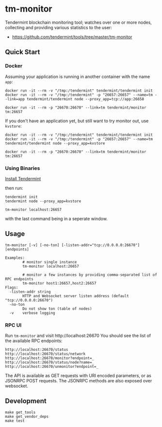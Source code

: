 # tm-monitor

Tendermint blockchain monitoring tool; watches over one or more nodes,
collecting and providing various statistics to the user:

- https://github.com/tendermint/tools/tree/master/tm-monitor

## Quick Start

### Docker

Assuming your application is running in another container with the name
`app`:

    docker run -it --rm -v "/tmp:/tendermint" tendermint/tendermint init
    docker run -it --rm -v "/tmp:/tendermint" -p "26657:26657" --name=tm --link=app tendermint/tendermint node --proxy_app=tcp://app:26658

    docker run -it --rm -p "26670:26670" --link=tm tendermint/monitor tm:26657

If you don't have an application yet, but still want to try monitor out,
use `kvstore`:

    docker run -it --rm -v "/tmp:/tendermint" tendermint/tendermint init
    docker run -it --rm -v "/tmp:/tendermint" -p "26657:26657" --name=tm tendermint/tendermint node --proxy_app=kvstore

    docker run -it --rm -p "26670:26670" --link=tm tendermint/monitor tm:26657

### Using Binaries

[Install Tendermint](https://github.com/tendermint/tendermint#install)

then run:

    tendermint init
    tendermint node --proxy_app=kvstore

    tm-monitor localhost:26657

with the last command being in a seperate window.

## Usage

    tm-monitor [-v] [-no-ton] [-listen-addr="tcp://0.0.0.0:26670"] [endpoints]

    Examples:
            # monitor single instance
            tm-monitor localhost:26657

            # monitor a few instances by providing comma-separated list of RPC endpoints
            tm-monitor host1:26657,host2:26657
    Flags:
      -listen-addr string
            HTTP and Websocket server listen address (default "tcp://0.0.0.0:26670")
      -no-ton
            Do not show ton (table of nodes)
      -v    verbose logging

### RPC UI

Run `tm-monitor` and visit http://localhost:26670 You should see the
list of the available RPC endpoints:

    http://localhost:26670/status
    http://localhost:26670/status/network
    http://localhost:26670/monitor?endpoint=_
    http://localhost:26670/status/node?name=_
    http://localhost:26670/unmonitor?endpoint=_

The API is available as GET requests with URI encoded parameters, or as
JSONRPC POST requests. The JSONRPC methods are also exposed over
websocket.

## Development

    make get_tools
    make get_vendor_deps
    make test
